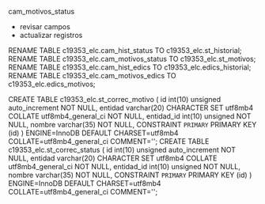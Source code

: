 cam_motivos_status
- revisar campos
- actualizar registros

RENAME TABLE c19353_elc.cam_hist_status TO c19353_elc.st_historial;
RENAME TABLE c19353_elc.cam_motivos_status TO c19353_elc.st_motivos;
RENAME TABLE c19353_elc.cam_hist_edics TO c19353_elc.edics_historial;
RENAME TABLE c19353_elc.cam_motivos_edics TO c19353_elc.edics_motivos;

CREATE TABLE c19353_elc.st_correc_motivo (
	id int(10) unsigned auto_increment NOT NULL,
	entidad varchar(20) CHARACTER SET utf8mb4 COLLATE utf8mb4_general_ci NOT NULL,
	entidad_id int(10) unsigned NOT NULL,
	nombre varchar(35) NOT NULL,
	CONSTRAINT `PRIMARY` PRIMARY KEY (id)
)
ENGINE=InnoDB DEFAULT CHARSET=utf8mb4 COLLATE=utf8mb4_general_ci COMMENT='';
CREATE TABLE c19353_elc.st_correc_status (
	id int(10) unsigned auto_increment NOT NULL,
	entidad varchar(20) CHARACTER SET utf8mb4 COLLATE utf8mb4_general_ci NOT NULL,
	entidad_id int(10) unsigned NOT NULL,
	nombre varchar(35) NOT NULL,
	CONSTRAINT `PRIMARY` PRIMARY KEY (id)
)
ENGINE=InnoDB DEFAULT CHARSET=utf8mb4 COLLATE=utf8mb4_general_ci COMMENT='';

